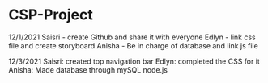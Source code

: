 # CSP-Project

12/1/2021
Saisri - create Github and share it with everyone
Edlyn - link css file and create storyboard
Anisha - Be in charge of database and link js file

12/3/2021
Saisri: created top navigation bar
Edlyn: completed the CSS for it
Anisha: Made database through mySQL node.js
